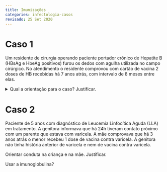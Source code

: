 ```yaml
---
title: Imunizações
categories: infectologia-casos
revisado: 25 Set 2020
---
```


# Caso 1

Um residente de cirurgia operando paciente portador crônico de Hepatite B (HBsAg e HbeAg positivos) furou os dedos com agulha utilizada no campo cirúrgico. No atendimento o residente comprovou com cartão de vacina 2 doses de HB recebidas há 7 anos atrás, com intervalo de 8 meses entre elas.

<details markdown="1"><summary>Qual a orientação para o caso? Justificar.
</summary>

Devemos completar a vacinação com a terceira dose que não foi dada e administrar a imunoglobulina.
</details>

# Caso 2

Paciente de 5 anos com diagnóstico de Leucemia Linfocítica Aguda (LLA) em tratamento. A genitora informava que há 24h tiveram contato próximo com um parente que estava com varicela. A mãe comprovava que há 3 anos atrás o menor recebeu 1 dose de vacina contra varicela. A genitora não tinha história anterior de varicela e nem de vacina contra varicela.

Orientar conduta na criança e na mãe. Justificar.

Usar a imunoglobulina?
